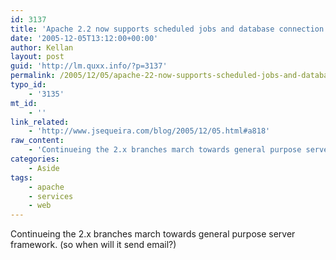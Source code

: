 ```yaml
---
id: 3137
title: 'Apache 2.2 now supports scheduled jobs and database connection pooling.'
date: '2005-12-05T13:12:00+00:00'
author: Kellan
layout: post
guid: 'http://lm.quxx.info/?p=3137'
permalink: /2005/12/05/apache-22-now-supports-scheduled-jobs-and-database-connection-pooling/
typo_id:
    - '3135'
mt_id:
    - ''
link_related:
    - 'http://www.jsequeira.com/blog/2005/12/05.html#a818'
raw_content:
    - 'Continueing the 2.x branches march towards general purpose server framework. (so when will it send email?)'
categories:
    - Aside
tags:
    - apache
    - services
    - web
---
```


Continueing the 2.x branches march towards general purpose server framework. (so when will it send email?)